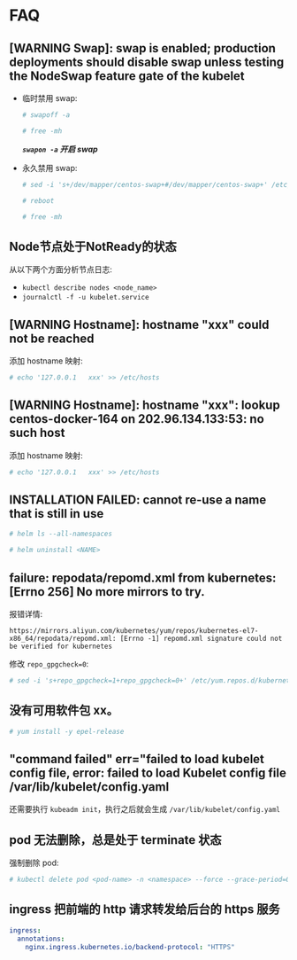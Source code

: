 # FAQ

## [WARNING Swap]: swap is enabled; production deployments should disable swap unless testing the NodeSwap feature gate of the kubelet

- 临时禁用 swap:

    ```bash
    # swapoff -a

    # free -mh
    ```

    ***```swapon -a``` 开启 swap***

- 永久禁用 swap:

    ```bash
    # sed -i 's+/dev/mapper/centos-swap+#/dev/mapper/centos-swap+' /etc/fstab

    # reboot

    # free -mh
    ```

## Node节点处于NotReady的状态

从以下两个方面分析节点日志:

- ```kubectl describe nodes <node_name>```
- ```journalctl -f -u kubelet.service```

## [WARNING Hostname]: hostname "xxx" could not be reached

添加 hostname 映射:

```bash
# echo '127.0.0.1   xxx' >> /etc/hosts
```

## [WARNING Hostname]: hostname "xxx": lookup centos-docker-164 on 202.96.134.133:53: no such host

添加 hostname 映射:

```bash
# echo '127.0.0.1   xxx' >> /etc/hosts
```

## INSTALLATION FAILED: cannot re-use a name that is still in use

```bash
# helm ls --all-namespaces

# helm uninstall <NAME>
```

## failure: repodata/repomd.xml from kubernetes: [Errno 256] No more mirrors to try.

报错详情:

```
https://mirrors.aliyun.com/kubernetes/yum/repos/kubernetes-el7-x86_64/repodata/repomd.xml: [Errno -1] repomd.xml signature could not be verified for kubernetes
```

修改 ```repo_gpgcheck=0```:

```bash
# sed -i 's+repo_gpgcheck=1+repo_gpgcheck=0+' /etc/yum.repos.d/kubernetes.repo
```

## 没有可用软件包 xx。

```bash
# yum install -y epel-release
```

## "command failed" err="failed to load kubelet config file, error: failed to load Kubelet config file /var/lib/kubelet/config.yaml

还需要执行 ```kubeadm init```，执行之后就会生成 ```/var/lib/kubelet/config.yaml```

## pod 无法删除，总是处于 terminate 状态

强制删除 pod:

```bash
# kubectl delete pod <pod-name> -n <namespace> --force --grace-period=0
```

## ingress 把前端的 http 请求转发给后台的 https 服务

```yml
ingress:
  annotations:
    nginx.ingress.kubernetes.io/backend-protocol: "HTTPS"
```
